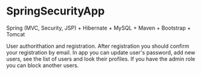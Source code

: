 # SpringSecurityApp
Spring (MVC, Security, JSP) + Hibernate + MySQL + Maven + Bootstrap + Tomcat


User authorithation and registration. After registration you should confirm your registration by email.
In app you can update user's password, add new users, see the list of users and look their profiles.
If you have the admin role you can block another users.
